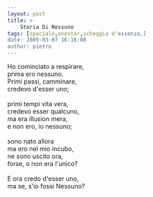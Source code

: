 ```yaml
---
layout: post
title: >
    Storia Di Nessuno
tags: [speciale,onestar,scheggia d'essenza,]
date: 2009-03-07 16:16:00
author: pietro
---
```

Ho cominciato a respirare,<br/>prima ero nessuno.<br/>Primi passi, camminare,<br/>credevo d'esser uno;<br/><br/>primi tempi vita vera,<br/>credevo esser qualcuno,<br/>ma era illusion mera,<br/>e non ero, io nessuno;<br/><br/>sono nato allora<br/>ma ero nel mio incubo,<br/>ne sono uscito ora,<br/>forse, o non era l'unico?<br/><br/>E ora credo d'esser uno,<br/>ma se, s'io fossi Nessuno?
